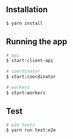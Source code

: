 ## Installation

```bash
$ yarn install
```

## Running the app

```bash
# api
$ start:client-api
```
```bash
# coordinator
$ start:coordinator
```
```bash
# workers
$ start:workers
```

## Test

```bash
# e2e tests
$ yarn run test:e2e
```
